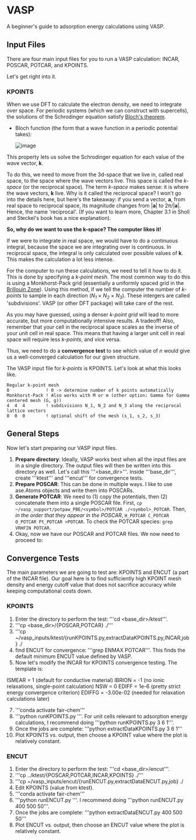 # VASP

A beginner's guide to adsorption energy calculations using VASP.

## Input Files

There are four main input files for you to run a VASP calculation: INCAR, POSCAR, POTCAR, and KPOINTS.

Let's get right into it.

### KPOINTS

When we use DFT to calculate the electron density, we need to integrate over space. For periodic systems (which we can construct with supercells), the solutions of the Schrodinger equation satisfy [Bloch's theorem](https://en.wikipedia.org/wiki/Bloch%27s_theorem).

* Bloch function (the form that a wave function in a periodic potential takes):

  ![image](https://github.com/user-attachments/assets/6e0966cb-0ffe-4b77-bb4f-5ad730a563d5)

This property lets us solve the Schrodinger equation for each value of the wave vector, **k**.

To do this, we need to move from the 3d-space that we live in, called real space, to the space where the wave vectors live. This space is called the *k-space* (or the reciprocal space). The term *k-space* makes sense: it is where the wave vectors, **k** live. Why is it called the reciprocal space? I won't go into the details here, but here's the takeaway: if you send a vector, **a**, from real space to reciprocal space, its magnitude changes from |**a**| to 2π/|**a**|. Hence, the name 'reciprocal'. (If you want to learn more, Chapter 3.1 in Sholl and Steckel's book has a nice explanation).

**So, why do we want to use the k-space? The computer likes it!**

If we were to integrate in real space, we would have to do a continuous integral, because the space we are integrating over is continuous. In reciprocal space, the integral is only calculated over possible values of **k**. This makes the calculation a lot less intense.

For the computer to run these calculations, we need to tell it how to do it. This is done by specifying a *k-point mesh*. The most common way to do this is using a Monkhorst-Pack grid (essentially a uniformly spaced grid in the [Brillouin Zone](https://en.wikipedia.org/wiki/Brillouin_zone)). Using this method, if we tell the computer the number of *k-points* to sample in each direction (_N<sub>1</sub>_ × _N<sub>2</sub>_ × _N<sub>3</sub>_). These intergers are called 'subdivisions'. VASP (or other DFT package) will take care of the rest.

As you may have guessed, using a denser *k-point grid* will lead to more accurate, but more computationally intensive results. A tradeoff! Also, remember that your cell in the reciprocal space scales as the inverse of your unit cell in real space. This means that having a larger unit cell in real space will require less *k-points*, and vice versa.

Thus, we need to do a **convergence test** to see which value of *n* would give us a well-converged calculation for our given structure.

The VASP input file for _k-points_ is KPOINTS. Let's look at what this looks like.

```
Regular k-point mesh
0              ! 0 -> determine number of k points automatically
Monkhorst-Pack ! Also works with M or m (other option: Gamma for Gamma centered mesh (G, g))
4  4  4        ! subdivisions N_1, N_2 and N_3 along the reciprocal lattice vectors
0  0  0        ! optional shift of the mesh (s_1, s_2, s_3)
```

## General Steps
Now let's start preparing our VASP input files.

1. **Prepare directory**: Ideally, VASP works best when all the input files are in a single directory. The output files will then be written into this directory as well. Let's call this '''<base_dir>'''. Inside '''base_dir''', create '''ktest''' and '''encut''' for convergence tests.
2. **Prepare POSCAR**: This can be done in multiple ways. I like to use ase.Atoms objects and write them into POSCARs.
3. **Generate POTCAR**: We need to (1) copy the potentials, then (2) concatenate them into a single POSCAR file. First, ```cp ~/vasp_support/potpaw_PBE/<symbol>/POTCAR ./<symbol>_POTCAR```. Then, *in the order that they appear in the POSCAR*, ```H_POTCAR C_POTCAR O_POTCAR Pt_POTCAR >POTCAR```. To check the POTCAR species: ```grep VRHFIN POTCAR```.
4. Okay, now we have our POSCAR and POTCAR files. We now need to proceed to:

## Convergence Tests

The main parameters we are going to test are: KPOINTS and ENCUT (a part of the INCAR file). Our goal here is to find sufficiently high KPOINT mesh density and energy cutoff value that does not sacrifice accuracy while keeping computational costs down.

### KPOINTS
1. Enter the directory to perform the test: '''cd <base_dir>/ktest'''.
2. '''cp <base_dir>/{POSCAR,POTCAR} ./'''
3. '''cp ~/vasp_inputs/ktest/{runKPOINTS.py,extractDataKPOINTS.py,INCAR,job} ./
4. find ENCUT for convergence: '''grep ENMAX POTCAR'''. This finds the default minimum ENCUT value defined by VASP.
5. Now let's modify the INCAR for KPOINTS convergence testing. The template is:
   
 ISMEAR = 1 (default for conductive material)
 IBRION = -1 (no ionic relaxations, single-point calculation)
 NSW = 0
 EDIFF = 1e-6 (pretty strict energy convergence criterion)
 EDIFFG = -3.00e-02 (needed for relaxation calculations later)
 
7. '''conda activate fair-chem'''
8. '''python runKPOINTS.py <min KPIONTS> <max KPOINTS> <interval>'''. For unit cells relevant to adsorption energy calculations, I recommend doing '''python runKPOINTS.py 3 6 1'''.
9. Once the jobs are complete: '''python extractDataKPOINTS.py 3 6 1'''
10. Plot KPOINTS vs. output, then choose a KPOINT value where the plot is relatively constant.

### ENCUT
1. Enter the directory to perform the test: '''cd <base_dir>/encut'''.
2. '''cp ../ktest/{POSCAR,POTCAR,INCAR,KPOINTS} ./'''
3. '''cp ~/vasp_inputs/encut/{runENCUT.py,extractDataENCUT.py,job} ./
4. Edit KPOINTS (value from ktest).
5. '''conda activate fair-chem'''
6. '''python runENCUT.py <min ENCUT> <max ENCUT> <interval>'''. I recommend doing '''python runENCUT.py 400 500 50'''.
9. Once the jobs are complete: '''python extractDataENCUT.py 400 500 50'''
10. Plot ENCUT vs. output, then choose an ENCUT value where the plot is relatively constant.
